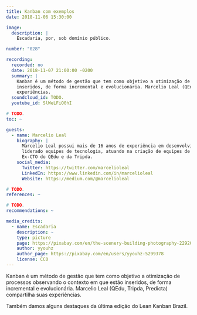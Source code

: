 ```yaml
---
title: Kanban com exemplos
date: 2018-11-06 15:30:00

image:
  description: |
    Escadaria, por, sob domínio público.

number: "028"

recording:
  recorded: no
  date: 2018-11-07 21:00:00 -0200
  summary: |
    Kanban é um método de gestão que tem como objetivo a otimização de processos observando o contexto em que estão
    inseridos, de forma incremental e evolucionária. Marcelio Leal (QEdu, Tripda, Predicta) compartilha suas
    experiências.
  soundcloud_id: TODO.
  youtube_id: SlWeLFiO0hI

# TODO.
toc: ~

guests:
  - name: Marcelio Leal
    biography: |
      Marcelio Leal possui mais de 16 anos de experiência em desenvolvimento de software. Nos últimos 10 anos, tem
      liderado equipes de tecnologia, atuando na criação de equipes de desenvolvimento de produto de alto desempenho.
      Ex-CTO do QEdu e da Tripda.
    social_media:
      Twitter: https://twitter.com/marcelioleal
      LinkedIn: https://www.linkedin.com/in/marcelioleal
      Website: https://medium.com/@marcelioleal

# TODO.
references: ~

# TODO.
recommendations: ~

media_credits:
  - name: Escadaria
    description: ~
    type: picture
    page: https://pixabay.com/en/the-scenery-building-photography-2292016
    author: yyouhz
    author_page: https://pixabay.com/en/users/yyouhz-5299378
    license: CC0
---
```


Kanban é um método de gestão que tem como objetivo a otimização de processos observando o contexto em que estão
inseridos, de forma incremental e evolucionária. Marcelio Leal (QEdu, Tripda, Predicta) compartilha suas
experiências.

Também damos alguns destaques da última edição do Lean Kanban Brazil.
